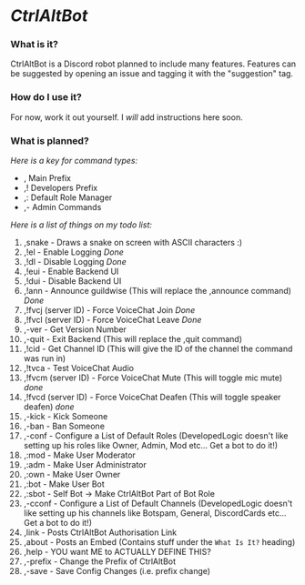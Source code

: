 # __*CtrlAltBot*__

### __What is it?__
CtrlAltBot is a Discord robot planned to include many features. Features can be suggested by opening an issue and tagging it with the "suggestion" tag.

### __How do I use it?__
For now, work it out yourself. I *will* add instructions here soon.

### __What is planned?__
*Here is a key for command types:*
- , Main Prefix
- ,! Developers Prefix
- ,: Default Role Manager
- ,- Admin Commands

*Here is a list of things on my todo list:*
1. ,snake - Draws a snake on screen with ASCII characters :)
2. ,!el - Enable Logging *Done*
3. ,!dl - Disable Logging *Done*
4. ,!eui - Enable Backend UI
5. ,!dui - Disable Backend UI
6. ,!ann - Announce guildwise (This will replace the ,announce command) *Done*
7. ,!fvcj <Channel ID> (server ID) - Force VoiceChat Join *Done*
8. ,!fvcl (server ID) - Force VoiceChat Leave *Done*
9. ,-ver - Get Version Number
10. ,-quit - Exit Backend (This will replace the ,quit command)
11. ,!cid - Get Channel ID (This will give the ID of the channel the command was run in)
12. ,!tvca - Test VoiceChat Audio
13. ,!fvcm (server ID) - Force VoiceChat Mute (This will toggle mic mute) *done*
14. ,!fvcd (server ID) - Force VoiceChat Deafen (This will toggle speaker deafen) *done*
15. ,-kick <user> - Kick Someone
16. ,-ban <user> - Ban Someone
17. ,-conf - Configure a List of Default Roles (DevelopedLogic doesn't like setting up his roles like Owner, Admin, Mod etc... Get a bot to do it!)
18. ,:mod <user> - Make User Moderator
19. ,:adm <user> - Make User Administrator
20. ,:own <user> - Make User Owner
21. ,:bot <user> - Make User Bot
22. ,:sbot - Self Bot -> Make CtrlAltBot Part of Bot Role
23. ,-cconf - Configure a List of Default Channels (DevelopedLogic doesn't like setting up his channels like Botspam, General, DiscordCards etc... Get a bot to do it!)
24. ,link - Posts CtrlAltBot Authorisation Link
25. ,about - Posts an Embed (Contains stuff under the `What Is It?` heading)
26. ,help - YOU want ME to ACTUALLY DEFINE THIS?
27. ,-prefix <new prefix> - Change the Prefix of CtrlAltBot
28. ,-save - Save Config Changes (i.e. prefix change)
